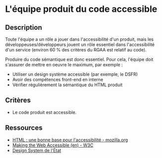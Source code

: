 # L'équipe produit du code accessible

## Description

Toute l'équipe a un rôle a jouer dans l'accessibilité d'un produit,
mais les développeuses/développeurs jouent un rôle essentiel dans
l'accessibilité d'un service (environ 60 % des critères du RGAA est
relatif au code).

Produire du code sémantique est donc essentiel. Pour cela, l'équipe
doit s'assurer de mettre en oeuvre le maximum, par exemple :

- Utiliser un design système accessible (par exemple, le DSFR)
- Avoir des compétences front-end en interne
- Vérifier régulièrement la sémantique du HTML produit

## Critères

- Le code produit est accessible.

## Ressources

- [HTML : une bonne base pour l'accessibilité - mozilla.org](https://developer.mozilla.org/fr/docs/Learn_web_development/Core/Accessibility/HTML)
- [Making the Web Accessible (en) - W3C](https://www.w3.org/WAI/)
- [Design System de l'État](https://www.systeme-de-design.gouv.fr/)

